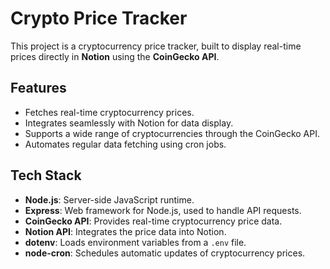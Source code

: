 # Crypto Price Tracker

This project is a cryptocurrency price tracker, built to display real-time prices directly in **Notion** using the **CoinGecko API**.

## Features

- Fetches real-time cryptocurrency prices.
- Integrates seamlessly with Notion for data display.
- Supports a wide range of cryptocurrencies through the CoinGecko API.
- Automates regular data fetching using cron jobs.

## Tech Stack

- **Node.js**: Server-side JavaScript runtime.
- **Express**: Web framework for Node.js, used to handle API requests.
- **CoinGecko API**: Provides real-time cryptocurrency price data.
- **Notion API**: Integrates the price data into Notion.
- **dotenv**: Loads environment variables from a `.env` file.
- **node-cron**: Schedules automatic updates of cryptocurrency prices.

